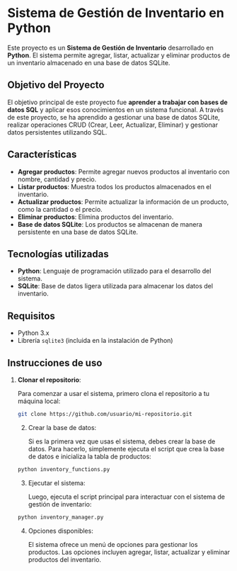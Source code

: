 # Sistema de Gestión de Inventario en Python

Este proyecto es un **Sistema de Gestión de Inventario** desarrollado en **Python**. El sistema permite agregar, listar, actualizar y eliminar productos de un inventario almacenado en una base de datos SQLite.

## Objetivo del Proyecto

El objetivo principal de este proyecto fue **aprender a trabajar con bases de datos SQL** y aplicar esos conocimientos en un sistema funcional. A través de este proyecto, se ha aprendido a gestionar una base de datos SQLite, realizar operaciones CRUD (Crear, Leer, Actualizar, Eliminar) y gestionar datos persistentes utilizando SQL.

## Características

- **Agregar productos**: Permite agregar nuevos productos al inventario con nombre, cantidad y precio.
- **Listar productos**: Muestra todos los productos almacenados en el inventario.
- **Actualizar productos**: Permite actualizar la información de un producto, como la cantidad o el precio.
- **Eliminar productos**: Elimina productos del inventario.
- **Base de datos SQLite**: Los productos se almacenan de manera persistente en una base de datos SQLite.

## Tecnologías utilizadas

- **Python**: Lenguaje de programación utilizado para el desarrollo del sistema.
- **SQLite**: Base de datos ligera utilizada para almacenar los datos del inventario.

## Requisitos

- Python 3.x
- Librería `sqlite3` (incluida en la instalación de Python)

## Instrucciones de uso

1. **Clonar el repositorio**:
   
   Para comenzar a usar el sistema, primero clona el repositorio a tu máquina local:

   ```bash
   git clone https://github.com/usuario/mi-repositorio.git
    ```
   2. Crear la base de datos:

      Si es la primera vez que usas el sistema, debes crear la base de datos. Para hacerlo, simplemente ejecuta el script que crea la base de datos e inicializa la tabla de productos:
   ```bash
   python inventory_functions.py
   ```
   3. Ejecutar el sistema:
      
      Luego, ejecuta el script principal para interactuar con el sistema de gestión de inventario:
   ```bash
   python inventory_manager.py
   ```
   4. Opciones disponibles:

      El sistema ofrece un menú de opciones para gestionar los productos. Las opciones incluyen agregar, listar, actualizar y eliminar productos del inventario.


